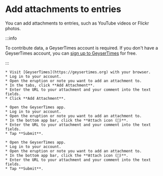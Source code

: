 # Add attachments to entries

You can add attachments to entries, such as YouTube videos or Flickr photos.

:::info

To contribute data, a GeyserTimes account is required. If you don't have a GeyserTimes account, you can [sign up to GeyserTimes](account-signup.md) for free. 

:::

<Tabs groupId="os">
  <TabItem value="web" label="Website">

    * Visit [GeyserTimes](https://geysertimes.org) with your browser.
    * Log in to your account.
    * Open the eruption or note you want to add an attachment to. 
    * In the tabs, click **Add Attachment**.
    * Enter the URL to your attachment and your comment into the text fields. 
    * Click **Add Attachment**.

  </TabItem>
  <TabItem value="android" label="Android">

    * Open the GeyserTimes app.
    * Log in to your account.
    * Open the eruption or note you want to add an attachment to. 
    * In the bottom app bar, click the **Attach icon (📎)**.
    * Enter the URL to your attachment and your comment into the text fields. 
    * Tap **Submit**.

  </TabItem>
  <TabItem value="iOS" label="iOS">

    * Open the GeyserTimes app.
    * Log in to your account.
    * Open the eruption or note you want to add an attachment to. 
    * In the bottom app bar, click the **Attach icon (📎)**.
    * Enter the URL to your attachment and your comment into the text fields. 
    * Tap **Submit**.

  </TabItem>
</Tabs>